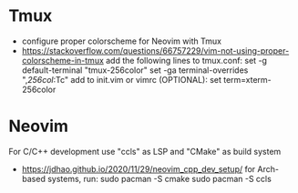 # Tmux
- configure proper colorscheme for Neovim with Tmux
- https://stackoverflow.com/questions/66757229/vim-not-using-proper-colorscheme-in-tmux
add the following lines to tmux.conf:
	set -g default-terminal "tmux-256color"
	set -ga terminal-overrides ",*256col*:Tc"
add to init.vim or vimrc (OPTIONAL):
	set term=xterm-256color

# Neovim
For C/C++ development use "ccls" as LSP and "CMake" as build system
- https://jdhao.github.io/2020/11/29/neovim_cpp_dev_setup/
for Arch-based systems, run:
	sudo pacman -S cmake
	sudo pacman -S ccls